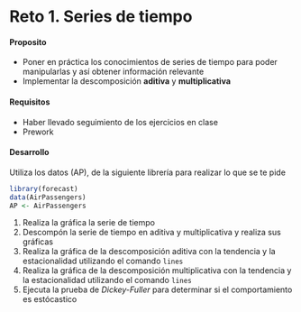 # Reto 1. Series de tiempo

#### Proposito
- Poner en práctica los conocimientos de series de tiempo para poder manipularlas y así obtener información relevante
- Implementar la descomposición **aditiva** y **multiplicativa**

#### Requisitos
- Haber llevado seguimiento de los ejercicios en clase
- Prework

#### Desarrollo 

Utiliza los datos (AP), de la siguiente librería para realizar lo que se te pide 

```R
library(forecast)
data(AirPassengers)
AP <- AirPassengers
```

1. Realiza la gráfica la serie de tiempo 
2. Descompón la serie de tiempo en aditiva y multiplicativa y realiza sus gráficas
3. Realiza la gráfica de la descomposición aditiva con la tendencia y la estacionalidad utilizando el comando `lines`
4. Realiza la gráfica de la descomposición multiplicativa con la tendencia y la estacionalidad utilizando el comando `lines`
5. Ejecuta la prueba de _Dickey-Fuller_ para determinar si el comportamiento es estócastico
